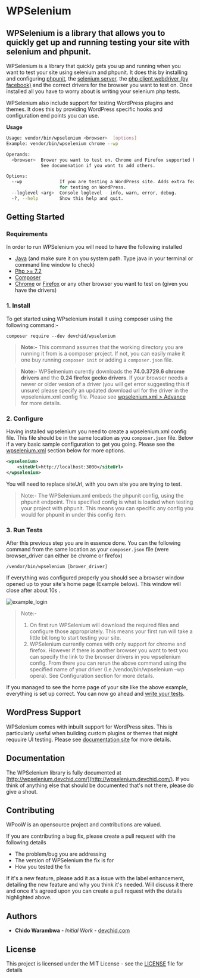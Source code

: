 # WPSelenium
## WPSelenium is a library that allows you to quickly get up and running testing your site with selenium and phpunit.

WPSelenium is a library that quickly gets you up and running when you want to test your site using selenium and phpunit. It does this by installing and configuring [phpunit](https://phpunit.de/), the [selenium server](https://www.seleniumhq.org/download/), the [php client webdriver (by facebook)](https://github.com/facebook/php-webdriver) and the correct drivers for the browser you want to test on. Once installed all you have to worry about is writing your selenium php tests.

WPSelenium also include support for testing WordPress plugins and themes. It does this by providing WordPress specific hooks and configuration end points you can use.

**Usage**

```bash
Usage: vendor/bin/wpselenium <browser>  [options] 
Example: vendor/bin/wpselenium chrome --wp

Operands:
  <browser>  Brower you want to test on. Chrome and Firefox supported by default. 
             See documenation if you want to add others.

Options:
  --wp              If you are testing a WordPress site. Adds extra features 
                    for testing on WordPress.
  --loglevel <arg>  Console loglevel - info, warn, error, debug.
  -?, --help        Show this help and quit.

```

## Getting Started

### Requirements

In order to run WPSelenium you will need to have the following installed
* [Java](https://java.com/en/download/help/download_options.xml) (and make sure it on you system path. Type java in your terminal or command line window to check)
* [Php >= 7.2 ](https://www.php.net/downloads.php)
* [Composer](https://getcomposer.org/doc/00-intro.md) 
* [Chrome](https://www.google.com/chrome/) or [Firefox](https://www.mozilla.org/en-US/firefox/new/) or any other browser you want to test on (given you have the drivers)

### 1. Install

To get started using WPselenium install it using composer using the following command:-

`composer require --dev devchid/wpselenium`

> **Note:-** This command assumes that the working directory you are running it from is a composer project. If not, you can easily make it one buy running
`composer init` or adding a `composer.json` file.

> **Note:-** WPSelnenium curently downloads the **74.0.3729.6 chrome drivers** and the **0.24 firefox gecko drivers**. If your browser needs a newer or older vesion of a driver (you will get error suggesting this if unsure) please specify an updated download url for the driver in the wpselenium.xml config file. Please see [wpselenium.xml > Advance](/docs/AdvanceConfig.html) for more details.

 
### 2. Configure
Having installed wpselenium you need to create a wpselenium.xml config file. This file should be in the same location as you `composer.json` file.
Below if a very basic sample configuration to get you going. Please see the [wpselenium.xml](/docs/BasicConfig.html) section below for more options.

```xml
<wpselenium>
    <siteUrl>http://localhost:3000</siteUrl>
</wpselenium>

``` 

You will need to replace siteUrl, with you own site you are trying to test. 

> Note:- The WPSelenium.xml embeds the phpunit config, using the phpunit endpoint. This specified config is what is loaded when testing your project with phpunit. This means you can specific any config you would for phpunit in under this config item.
 
### 3. Run Tests
After this previous step you are in essence done. You can the following command from the same location as your `composer.json` file (were browser_driver can either be chrome or firefox)

`/vendor/bin/wpselenium [brower_driver]`

If everything was configured properly you should see a browser window opened up to your site's home page (Example below). This window will close after about 10s .

![example_login](http://wpselenium.devchid.com/images/example/login_chrome.png)



> Note:- 
> 1. On first run WPSelenium will download the required files and configure those appropriately. This means your first run will take a little bit long to start testing your site.  
> 2. WPSelenium currently comes with only support for chrome and firefox. However if there is another browser you want to test you can specify the link to the browser drivers in you wpselenium config. From there you can rerun the above command using the specified name of your driver (I.e  /vendor/bin/wpselenium –wp opera). See Configuration section for more details.


If you managed to see the home page of your site like the above example, everything is set up correct. You can now go ahead and [write your tests](/docs/WritingTests-WPTestCase.html).
 

## WordPress Support

WPSelenium comes with inbuilt support for WordPress sites. This is particularly useful when building custom plugins or themes that might requuire UI testing. Please see [documentation site](http://wpselenium.devchid.com/) for more details.


## Documentation

The WPSelenium library is fully documented at [http://wpselenium.devchid.com/](http://wpselenium.devchid.com/). If you think of anything else that should be documented that's not there, please do give a shout. 

## Contributing

WPooW is an opensource project and contributions are valued. 

If you are contributing a bug fix, please create a pull request with the following details

* The problem/bug you are addressing
* The version of WPSelenium the fix is for
* How you tested the fix

If it's a new feature, please add it as a issue with the label enhancement, detailing the new feature and why you think it's needed. Will discuss it there and once it's agreed upon you can create a pull request with the details highlighted above.


## Authors

* **Chido Warambwa** - *Initial Work* - [devchid.com](http://devchid.com) 
  
## License

This project is licensed under the MIT License - see the [LICENSE](LICENSE) file for details

